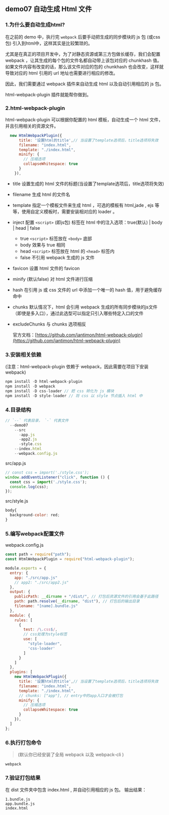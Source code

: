 ## demo07 自动生成 Html 文件

### 1.为什么要自动生成html?
在之前的 demo 中，执行完 `webpack` 后要手动把生成的同步模块的 js 包 (或css包) 引入到html中，这样其实是比较繁琐的。

尤其是在真正的项目开发中，为了对静态资源或第三方包做长缓存，我们会配置 webpack ，让其生成的每个包的文件名都自动带上该包对应的 chunkhash 值。如果文件内容有改变的话，那么该文件对应的包的 chunkhash 也会改变，这样就导致对应的 html 引用的 url 地址也需要进行相应的修改。

因此，我们需要通过 webpack 插件来自动生成 html 以及自动引用相应的 js 包。

html-webpack-plugin 插件就能帮你做到。

### 2.html-webpack-plugin

html-webpack-plugin 可以根据你配置的 html 模板，自动生成一个 html 文件，并且引用相关的资源文件。

```javascript
  new HtmlWebpackPlugin({
      title: '设置html的title',// 当设置了template选项后，title选项将失效
      filename: "index.html",
      template: "./index.html",
      minify: {
        // 压缩选项
        collapseWhitespace: true
      }
    }),
```

- title 设置生成的 html 文件的标题(当设置了template选项后，title选项将失效)
- filename 生成 html 的文件名
- template 指定一个模板文件来生成 html ，可选的模板有 html,jade , ejs 等等，使用自定义模板时，需要安装相对应的 loader 。
- inject 配置 `<script>` (即js包) 标签在 html 中的注入选项：true(默认) | body | head | false
    - true `<script>` 标签放在 `<body>` 底部
    - body 效果与 true 相同
    - head `<script>` 标签放在 html 的 `<head>` 标签内
    - false 不引用 webpack 生成的 js 文件
- favicon 设置 html 文件的 favicon
- minify (默认false) 对 html 文件进行压缩
- hash 在引用 js 或 css 文件的 url 中添加一个唯一的 hash 值，用于避免缓存命中
- chunks 默认情况下，html 会引用 webpack 生成的所有同步模块的js文件（即使是多入口），通过此选型可以指定只引入哪些特定入口的文件
- excludeChunks 与 chunks 选项相反

   官方文档：[https://github.com/jantimon/html-webpack-plugin](https://github.com/jantimon/html-webpack-plugin)


### 3.安装相关依赖

(注意：html-webpack-plugin 依赖于 webpack，因此需要在项目下安装 webpack)
```javascript
npm install -D html-webpack-plugin
npm install -D webpack
npm install -D css-loader // 把 css 转化为 js 模块
npm install -D style-loader // 将 css 以 style 节点插入 html 中
```

### 4.目录结构
```javascript
// `--` 代表目录， `-` 代表文件
  --demo07
    --src
      -app.js
      -app2.js
      -style.css
    --index.html
    --webpack.config.js
```


src/app.js
```javascript
// const css = import('./style.css');
window.addEventListener("click", function () {
  const css = import('./style.css');
  console.log(css);
});
```

src/style.js
```javascript
body{
  background-color: red;
}
```

### 5.编写webpack配置文件
webpack.config.js

```javascript
const path = require("path");
const HtmlWebpackPlugin = require("html-webpack-plugin");

module.exports = {
  entry: {
    app: "./src/app.js"
    // app2: "./src/app2.js"
  },
  output: {
    publicPath: __dirname + "/dist/", // 打包后资源文件的引用会基于此路径
    path: path.resolve(__dirname, "dist"), // 打包后的输出目录
    filename: "[name].bundle.js"
  },
  module: {
    rules: [
      {
        test: /\.css$/,
        // css处理为style标签
        use: [
          "style-loader",
          'css-loader'
        ]
      }
    ]
  },
  plugins: [
    new HtmlWebpackPlugin({
      title: '设置html的title',// 当设置了template选项后，title选项将失效
      filename: "index.html",
      template: "./index.html",
      // chunks: ["app"], // entry中的app入口才会被打包
      minify: {
        // 压缩选项
        collapseWhitespace: true
      }
    }),
  ]
};
```

### 6.执行打包命令

>(默认你已经安装了全局 webpack 以及 webpack-cli )

```javacript
webpack
```

### 7.验证打包结果
在 dist 文件夹中包含 index.html , 并自动引用相应的 js 包。
输出结果：
```javacript
1.bundle.js
app.bundle.js
index.html
```
